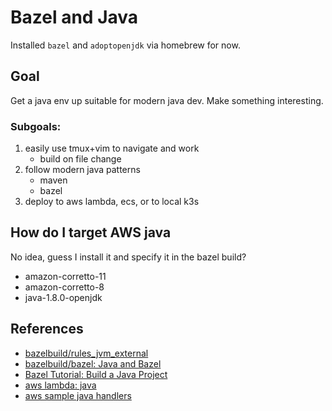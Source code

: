 
# Bazel and Java

Installed `bazel` and `adoptopenjdk` via homebrew for now.


## Goal

Get a java env up suitable for modern java dev. Make something interesting.

### Subgoals:

1. easily use tmux+vim to navigate and work
	- build on file change
2. follow modern java patterns
	- maven
	- bazel
3. deploy to aws lambda, ecs, or to local k3s


## How do I target AWS java

No idea, guess I install it and specify it in the bazel build?

- amazon-corretto-11
- amazon-corretto-8
- java-1.8.0-openjdk


## References

- [bazelbuild/rules_jvm_external](https://github.com/bazelbuild/rules_jvm_external)
- [bazelbuild/bazel: Java and Bazel](https://github.com/bazelbuild/bazel/blob/master/site/docs/bazel-and-java.md)
- [Bazel Tutorial: Build a Java Project](https://github.com/bazelbuild/bazel/blob/master/site/docs/tutorial/java.md)
- [aws lambda: java](https://docs.aws.amazon.com/lambda/latest/dg/lambda-java.html)
- [aws sample java handlers](https://docs.aws.amazon.com/lambda/latest/dg/java-handler.html#java-handler-samples)